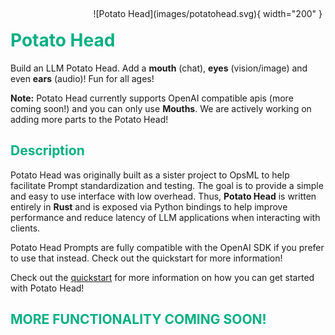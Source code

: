 <figure markdown style="float: right; margin: 5px;">
  ![Potato Head](images/potatohead.svg){ width="200" }
</figure>

<h1 style="color: #02af84; font-weight: bold;">Potato Head</h1>

Build an LLM Potato Head. Add a **mouth** (chat), **eyes** (vision/image) and even **ears** (audio)! Fun for all ages!

**Note:** Potato Head currently supports OpenAI compatible apis (more coming soon!) and you can only use **Mouths**. We are actively working on adding more parts to the Potato Head!


<h2 style="color: #02af84; font-weight: bold;">Description</h2>


Potato Head was originally built as a sister project to OpsML to help facilitate Prompt standardization and testing. The goal is to provide a simple and easy to use interface with low overhead. Thus, **Potato Head** is written entirely in **Rust** and is exposed via Python bindings to help improve performance and reduce latency of LLM applications when interacting with clients.

Potato Head Prompts are fully compatible with the OpenAI SDK if you prefer to use that instead. Check out the quickstart for more information!

Check out the [quickstart](docs/quickstart) for more information on how you can get started with Potato Head!

<h2 style="color: #02af84; font-weight: bold;">MORE FUNCTIONALITY COMING SOON!</h2>
